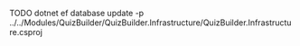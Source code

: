 TODO
dotnet ef database update -p ../../Modules/QuizBuilder/QuizBuilder.Infrastructure/QuizBuilder.Infrastructure.csproj